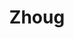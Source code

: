 ---
index: 20
title: Zhoug
slugify: zhoug
product: green pepper
book: Ottolenghi
page: 301
dish: basics
tags:
-
sub:
-
fresh:
  - item:
    quantity:
    unit:
stock:
  - item:
    quantity:
    unit:
basic:
-
directions:
-
info:
source:
    title:
    url: 
---